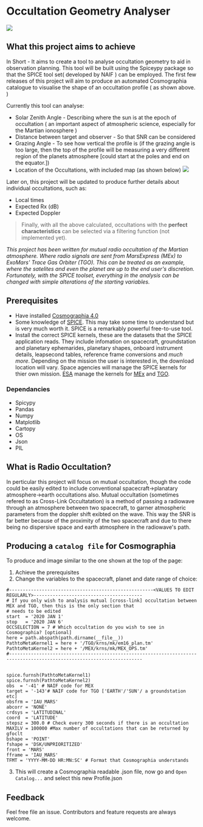 
# Occultation Geometry Analyser
![](https://github.com/JacobParrott/OccultationProfiler/blob/master/images/Coverimage.png)
## What this project aims to achieve
In Short - It aims to create a tool to analyse occultation geometry to aid in observation planning. This tool will be built using the Spiceypy package so that the SPICE tool set( developed by NAIF ) can be employed. The first few releases of this project will aim to produce an automated Cosmographia catalogue to visualise the shape of an occultation profile ( as shown above. )

Currently this tool can analyse:
+ Solar Zenith Angle  - Describing where the sun is at the epoch of occultation ( an important aspect of atmospheric science, especially for the Martian ionosphere )
+ Distance between target and observer - So that SNR can be considered
+ Grazing Angle - To see how vertical the profile is (if the grazing angle is too large, then the top of the profile will be measuring a very different region of the planets atmosphere [could start at the poles and end on the equator.])
+ Location of the Occultations, with included map (as shown below)
![]( https://github.com/JacobParrott/Occultation-Geometry-Analyser/blob/master/images/ExampleMapMars.png )

Later on, this project will be updated to produce further details about individual occultations, such as:
+ Local times
+ Expected Rx (dB)
+ Expected Doppler


>Finally, with all the above calculated, occultations with the **perfect characteristics** can be selected via a filtering function (not implemented yet).

*This project has been written for mutual radio occultation of the Martian atmosphere. Where  radio signals are  sent from MarsExpress (MEx) to ExoMars' Trace Gas Orbiter (TGO). This can be treated as an example, where the satelites and even the planet are up to the end user's discretion. Fortunately, with the SPICE toolset, everything in the analysis can be changed with simple alterations of the starting variables.*


## Prerequisites
+ Have installed [Cosmographia 4.0](https://naif.jpl.nasa.gov/naif/cosmographia.html)
+ Some knowledge of [SPICE](https://naif.jpl.nasa.gov/naif/tutorials.html). This may take some time to understand but is very much worth it. SPICE is a remarkably powerful free-to-use tool.
+ Install the correct SPICE kernels, these are the datasets that the SPICE application reads. They include infomation on spacecraft, groundstation and planetary ephemarides, planetary shapes, onboard instrument details, leapsecond tables, reference frame conversions and *much more*. Depending on the mission the user is interested in, the download location will vary. Space agencies will manage the SPICE kernels for thier own mission. [ESA](https://www.cosmos.esa.int/web/spice) manage the kernels for [MEx](https://www.cosmos.esa.int/web/spice/spice-for-mex) and [TGO](ftp://spiftp.esac.esa.int/data/SPICE/ExoMars2016/).


### Dependancies

+ Spicypy
 + Pandas
+ Numpy
+ Matplotlib
+ Cartopy
+ OS
+ Json
+ PIL


## What is Radio Occultation?
In perticular this project will focus on mutual occultation, though the code could be easily edited to include conventional spacecraft->planatary atmosphere->earth occultations also. Mutual occultation (sometimes refered to as Cross-Link Occultatation) is a method of passing a  radiowave through an atmosphere between two spacecraft, to garner atmospheric parameters from the doppler shift exibted on the wave. This way the SNR is far better because of the proximity of the two spacecraft and due to there being no dispersive space and earth atmosphere in the radiowave's path.

## Producing a ```catalog file``` for Cosmographia
To produce and image similar to the one shown at the top of the page:
1. Achieve the prerequisites
2. Change the variables to the spacecraft, planet and date range of choice:
```
#-----------------------------------------------------<VALUES TO EDIT REGULARLY>----------------------------------------
# If you only wish to analysis mutual [cross-link] occultation between MEX and TGO, then this is the only section that
# needs to be edited
start  = '2020 JAN 1'
stop   = '2020 JAN 6'
OCCSELECTION = 7 # Which occultation do you wish to see in Cosmographia? [optional]
here = path.abspath(path.dirname(__file__))
PathtoMetaKernel1 = here + '/TGO/krns/mk/em16_plan.tm'
PathtoMetaKernel2 = here + '/MEX/krns/mk/MEX_OPS.tm'
#-----------------------------------------------------------------------------------------------------------------------


spice.furnsh(PathtoMetaKernel1)
spice.furnsh(PathtoMetaKernel2)
obs  = '-41' # NAIF code for MEX
target = '-143'# NAIF code for TGO ['EARTH'/'SUN'/ a groundstation etc]
obsfrm = 'IAU_MARS'
abcorr = 'NONE'
crdsys = 'LATITUDINAL'
coord  = 'LATITUDE'
stepsz = 300.0 # Check every 300 seconds if there is an occultation
MAXILV = 100000 #Max number of occultations that can be returned by gfoclt
bshape = 'POINT'
fshape = 'DSK/UNPRIORITIZED'
front = 'MARS'
fframe = 'IAU_MARS'
TFMT = 'YYYY-MM-DD HR:MN:SC' # Format that Cosmographia understands
```
3. This will create a Cosmographia readable .json file, now go and ``` Open Catalog... ``` and select this new Profile.json


## Feedback
Feel free file an issue. Contributors and feature requests are always welcome.
